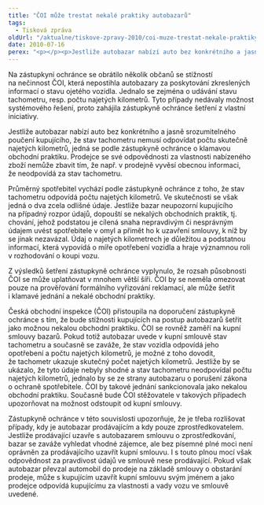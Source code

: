 ```yaml
---
title: "ČOI může trestat nekalé praktiky autobazarů"
tags:
  - Tisková zpráva
oldUrl: "/aktualne/tiskove-zpravy-2010/coi-muze-trestat-nekale-praktiky-autobazaru"
date: 2010-07-16
perex: "<p></p><p>Jestliže autobazar nabízí auto bez konkrétního a jasně srozumitelného poučení kupujícího, že stav tachometru nemusí odpovídat počtu skutečně najetých kilometrů, jedná se podle zástupkyně ochránce o klamavou obchodní praktiku.</p>"
---
```


<!-- imported from the old website -->

<p>Na zástupkyni ochránce se obrátilo několik občanů se stížností na nečinnost ČOI, která nepostihla autobazary za poskytování zkreslených informací o stavu ojetého vozidla. Jednalo se zejména o udávání stavu tachometru, resp. počtu najetých kilometrů. Tyto případy nedávaly možnost systémového řešení, proto zahájila zástupkyně ochránce šetření z vlastní iniciativy.</p><p>Jestliže autobazar nabízí auto bez konkrétního a jasně srozumitelného poučení kupujícího, že stav tachometru nemusí odpovídat počtu skutečně najetých kilometrů, jedná se podle zástupkyně ochránce o klamavou obchodní praktiku. Prodejce se své odpovědnosti za vlastnosti nabízeného zboží nemůže zbavit tím, že např. v prodejně vyvěsí obecnou informaci, že neodpovídá za stav tachometru.</p><p>Průměrný spotřebitel vychází podle zástupkyně ochránce z toho, že stav tachometru odpovídá počtu najetých kilometrů. Ve skutečnosti se však jedná o dva zcela odlišné údaje. Jestliže bazar neupozorní kupujícího na případný rozpor údajů, dopouští se nekalých obchodních praktik, tj. chování, jehož podstatou je cílená snaha nepravdivým či nesprávným údajem uvést spotřebitele v omyl a přimět ho k uzavření smlouvy, k níž by se jinak nezavázal. Údaj o najetých kilometrech je důležitou a podstatnou informací, která vypovídá o míře opotřebení vozidla a hraje významnou roli v rozhodování o koupi vozu. </p><p>Z výsledků šetření zástupkyně ochránce vyplynulo, že rozsah působnosti ČOI se může uplatňovat v mnohem větší šíři. ČOI by se neměla omezovat pouze na prověřování formálního vyřizování reklamací, ale může šetřit i klamavé jednání a nekalé obchodní praktiky. </p><p>Česká obchodní inspekce (ČOI) přistoupila na doporučení zástupkyně ochránce s tím, že bude stížnosti kupujících na postup autobazarů šetřit jako možnou nekalou obchodní praktiku. ČOI se rovněž zaměří na kupní smlouvy bazarů. Pokud totiž autobazar uvede v kupní smlouvě stav tachometru a současně se zaváže, že stav vozidla odpovídá jeho opotřebení a počtu najetých kilometrů, je možné z toho dovodit, že tachometr ukazuje skutečný počet najetých kilometrů. Jestliže by se ukázalo, že tyto údaje nebyly shodné a stav tachometru neodpovídal počtu najetých kilometrů, jednalo by se ze strany autobazaru o porušení zákona o ochraně spotřebitele. ČOI by takové jednání sankcionovala jako nekalou obchodní praktiku. Současně bude ČOI stěžovatele v takových případech upozorňovat na možnost odstoupit od kupní smlouvy.</p><p>Zástupkyně ochránce v této souvislosti upozorňuje, že je třeba rozlišovat případy, kdy je autobazar prodávajícím a kdy pouze zprostředkovatelem. Jestliže prodávající uzavře s autobazarem smlouvu o zprostředkování, bazar se zaváže vyhledat vhodné zájemce, ale bez písemné plné moci není oprávněn za prodávajícího uzavřít kupní smlouvu. I s touto plnou mocí však odpovědnost za pravdivost údajů ve smlouvě nese prodávající. Pokud však autobazar převzal automobil do prodeje na základě smlouvy o obstarání prodeje, může s kupujícím uzavřít kupní smlouvu svým jménem a jako prodejce odpovídá kupujícímu za vlastnosti a vady vozu ve smlouvě uvedené.</p>

